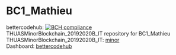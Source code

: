 # BC1_Mathieu 
bettercodehub: [![BCH compliance](https://bettercodehub.com/edge/badge/web3assignments/BC1_Mathieu?branch=master)](https://bettercodehub.com/) 
<br> 
THUASMinorBlockchain_20192020B_IT repository for BC1_Mathieu 
<br> 
THUASMinorBlockchain_20192020B_IT: [minor] 
<br> 
Dashboard: [bettercodehub] 
<br> 

[minor]: https://github.com/web3examples/THUASMinorBlockchain_20192020B_IT
[bettercodehub]: https://github.com/web3assignments/bettercodehub
